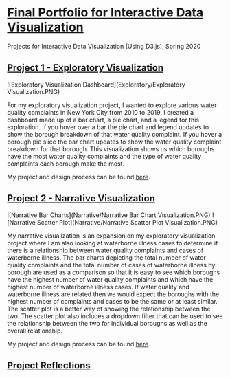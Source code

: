 # [Final Portfolio for Interactive Data Visualization](https://sheri-kamal.github.io/DATA73200-SP2020/)
Projects for Interactive Data Visualization (Using D3.js), Spring 2020

## [Project 1 - Exploratory Visualization](https://sheri-kamal.github.io/DATA73200-SP2020/Exploratory/)

![Exploratory Visualization Dashboard](Exploratory/Exploratory Visualization.PNG)

For my exploratory visualization project, I wanted to explore various water quality complaints in New York City from 2010 to 2019. I created a dashboard made up of a bar chart, a pie chart, and a legend for this exploration. If you hover over a bar the pie chart and legend updates to show the borough breakdown of that water quality complaint. If you hover a borough pie slice the bar chart updates to show the water quality complaint breakdown for that borough. This visualization shows us which boroughs have the most water quality complaints and the type of water quality complaints each borough make the most.

My project and design process can be found [here](https://github.com/sheri-kamal/DATA73200-SP2020/tree/master/Exploratory).

## [Project 2 - Narrative Visualization](https://sheri-kamal.github.io/DATA73200-SP2020/Narrative/)

![Narrative Bar Charts](Narrative/Narrative Bar Chart Visualization.PNG) ![Narrative Scatter Plot](Narrative/Narrative Scatter Plot Visualization.PNG)

My narrative visualization is an expansion on my exploratory visualization project where I am also looking at waterborne illness cases to determine if there is a relationship between water quality complaints and cases of waterborne illness. The bar charts depicting the total number of water quality complaints and the total number of cases of waterborne illness by borough are used as a comparison so that it is easy to see which boroughs have the highest number of water quality complaints and which have the highest number of waterborne illness cases. If water quality and waterborne illness are related then we would expect the boroughs with the highest number of complaints and cases to be the same or at least similar. The scatter plot is a better way of showing the relationship between the two. The scatter plot also includes a dropdown filter that can be used to see the relationship between the two for individual boroughs as well as the overall relationship.

My project and design process can be found [here](https://github.com/sheri-kamal/DATA73200-SP2020/tree/master/Narrative).

## [Project Reflections](https://github.com/sheri-kamal/DATA73200-SP2020/blob/master/Final%20Portfolio%20Reflections.pdf)
